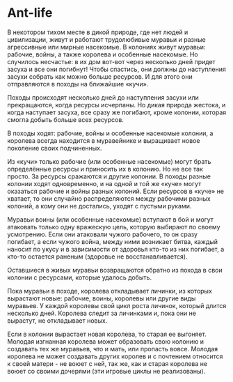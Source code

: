 # Ant-life
В некотором тихом месте в дикой природе, где нет людей и цивилизации, живут и работают трудолюбивые муравьи и разные агрессивные или мирные насекомые. В колониях живут муравьи: рабочие, войны, а также королева и особенные насекомые. Но случилось несчастье: в их дом вот-вот через несколько дней придет засуха и все они погибнут! Чтобы спастись, они должны до наступления засухи собрать как можно больше ресурсов. И для этого они отправляются в походы на ближайшие «кучи».

Походы происходят несколько дней до наступления засухи или прекращаются, когда ресурсы исчерпаны. Но дикая природа жестока, и когда наступает засуха, все сразу же погибают, кроме колонии, которая смогла добыть больше всех ресурсов.

В походы ходят: рабочие, войны и особенные насекомые колонии, а королева всегда находится в муравейнике и выращивает новое поколение своих подчиненных.

Из «кучи» только рабочие (или особенные насекомые) могут брать определённые ресурсы и приносить их в колонию. Но не все так просто. За ресурсы сражаются и другие колонии. В походы разные колонии ходят одновременно, и на одной и той же «куче» могут оказаться рабочие и войны разных колоний. Если ресурсов в «куче» не хватает, то они случайно распределяются между рабочими разных колоний, а кому они не достались, уходят с пустыми руками.

Муравьи воины (или особенные насекомые) вступают в бой и могут атаковать только одну вражескую цель, которую выбирают по своему усмотрению. Если они атаковали чужого рабочего, то он сразу погибает, а если чужого война, между ними возникает битва, каждый наносит по укусу и в зависимости от здоровья кто-то из них погибает, а кто-то остается раненым (здоровье не восстанавливается).

Оставшиеся в живых муравьи возвращаются обратно из похода в свои колонии с ресурсами, которые удалось добыть.

Пока муравьи в походе, королева откладывает личинки, из которых вырастают новые: рабочие, воины, королевы или другие виды муравьев. У каждой королевы свой цикл роста личинок, который длится несколько дней. Королева следит за личинками и, пока они не вырастут, не откладывает новых.

Если в колонии вырастает новая королева, то старая ее выгоняет. Молодая изгнанная королева может образовать свою колонию и создавать тех же муравьев, что и мать, или пропасть вовсе. Молодая королева не может создавать других королев и с почтением относится к своей матери - не воюет с ней, так же, как и старая королева не воюет со своими дочерями (эти игровые циклы не реализованы).


